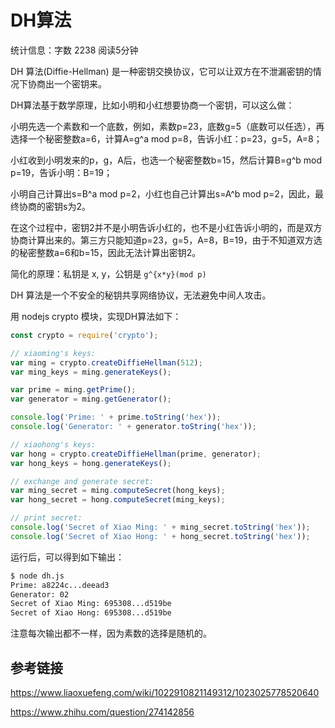 # DH算法

统计信息：字数 2238  阅读5分钟


DH 算法(Diffie-Hellman) 是一种密钥交换协议，它可以让双方在不泄漏密钥的情况下协商出一个密钥来。

DH算法基于数学原理，比如小明和小红想要协商一个密钥，可以这么做：

小明先选一个素数和一个底数，例如，素数p=23，底数g=5（底数可以任选），再选择一个秘密整数a=6，计算A=g^a mod p=8，告诉小红：p=23，g=5，A=8；

小红收到小明发来的p，g，A后，也选一个秘密整数b=15，然后计算B=g^b mod p=19，告诉小明：B=19；

小明自己计算出s=B^a mod p=2，小红也自己计算出s=A^b mod p=2，因此，最终协商的密钥s为2。

在这个过程中，密钥2并不是小明告诉小红的，也不是小红告诉小明的，而是双方协商计算出来的。第三方只能知道p=23，g=5，A=8，B=19，由于不知道双方选的秘密整数a=6和b=15，因此无法计算出密钥2。

简化的原理：私钥是 x, y，公钥是 `g^{x*y}(mod p)`

DH 算法是一个不安全的秘钥共享网络协议，无法避免中间人攻击。

用 nodejs crypto 模块，实现DH算法如下：

~~~js
const crypto = require('crypto');

// xiaoming's keys:
var ming = crypto.createDiffieHellman(512);
var ming_keys = ming.generateKeys();

var prime = ming.getPrime();
var generator = ming.getGenerator();

console.log('Prime: ' + prime.toString('hex'));
console.log('Generator: ' + generator.toString('hex'));

// xiaohong's keys:
var hong = crypto.createDiffieHellman(prime, generator);
var hong_keys = hong.generateKeys();

// exchange and generate secret:
var ming_secret = ming.computeSecret(hong_keys);
var hong_secret = hong.computeSecret(ming_keys);

// print secret:
console.log('Secret of Xiao Ming: ' + ming_secret.toString('hex'));
console.log('Secret of Xiao Hong: ' + hong_secret.toString('hex'));
~~~

运行后，可以得到如下输出：

~~~bash
$ node dh.js 
Prime: a8224c...deead3
Generator: 02
Secret of Xiao Ming: 695308...d519be
Secret of Xiao Hong: 695308...d519be
~~~

注意每次输出都不一样，因为素数的选择是随机的。

## 参考链接

https://www.liaoxuefeng.com/wiki/1022910821149312/1023025778520640

https://www.zhihu.com/question/274142856

